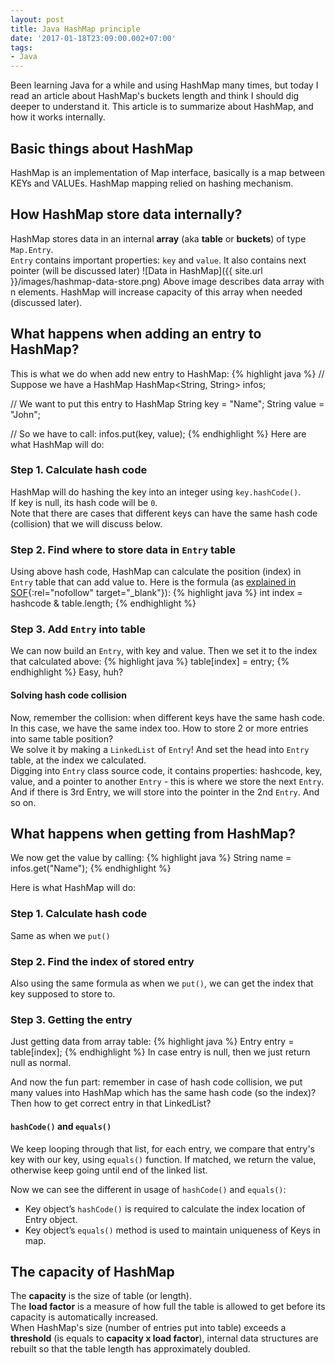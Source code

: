 ```yaml
---
layout: post
title: Java HashMap principle
date: '2017-01-18T23:09:00.002+07:00'
tags:
- Java
---
```


Been learning Java for a while and using HashMap many times, but today I read an article about HashMap's buckets
length and think I should dig deeper to understand it. This article is to summarize about HashMap, and how it works
internally.

## Basic things about HashMap
HashMap is an implementation of Map interface, basically is a map between KEYs and VALUEs.
HashMap mapping relied on hashing mechanism.

## How HashMap store data internally?
HashMap stores data in an internal **array** (aka **table** or **buckets**) of type `Map.Entry`.  
`Entry` contains important properties: `key` and `value`. It also contains next pointer (will be discussed later)
![Data in HashMap]({{ site.url }}/images/hashmap-data-store.png)
Above image describes data array with n elements. HashMap will increase capacity of this array when needed
(discussed later).

## What happens when adding an entry to HashMap?
This is what we do when add new entry to HashMap:
{% highlight java %}
// Suppose we have a HashMap
HashMap<String, String> infos;

// We want to put this entry to HashMap
String key = "Name";
String value = "John";

// So we have to call:
infos.put(key, value);
{% endhighlight %}
Here are what HashMap will do:
### Step 1\. Calculate hash code
HashMap will do hashing the key into an integer using `key.hashCode()`.  
If key is null, its hash code will be `0`.  
Note that there are cases that different keys can have the same hash code (collision) that we will discuss below.
### Step 2\. Find where to store data in `Entry` table
Using above hash code, HashMap can calculate the position (index) in `Entry` table that can add value to.
Here is the formula (as [explained in SOF](http://stackoverflow.com/a/10879475/6445037){:rel="nofollow" target="_blank"}):
{% highlight java %}
int index = hashcode & table.length;
{% endhighlight %}
### Step 3\. Add `Entry` into table
We can now build an `Entry`, with key and value. Then we set it to the index that calculated above:
{% highlight java %}
table[index] = entry;
{% endhighlight %}
Easy, huh?

#### Solving hash code collision
Now, remember the collision: when different keys have the same hash code. In this case, we have the same index too.
How to store 2 or more entries into same table position?  
We solve it by making a `LinkedList` of `Entry`! And set the head into `Entry` table, at the index we calculated.  
Digging into `Entry` class source code, it contains properties: hashcode, key, value, and a pointer to another
`Entry` - this is where we store the next `Entry`.  
And if there is 3rd Entry, we will store into the pointer in the 2nd `Entry`. And so on.

## What happens when getting from HashMap?
We now get the value by calling:
{% highlight java %}
String name = infos.get("Name");
{% endhighlight %}

Here is what HashMap will do:
### Step 1\. Calculate hash code
Same as when we `put()`
### Step 2\. Find the index of stored entry
Also using the same formula as when we `put()`, we can get the index that key supposed to store to.
### Step 3\. Getting the entry
Just getting data from array table:
{% highlight java %}
Entry entry = table[index];
{% endhighlight %}
In case entry is null, then we just return null as normal.

And now the fun part: remember in case of hash code collision, we put many values into HashMap which has the same hash
code (so the index)? Then how to get correct entry in that LinkedList?

#### `hashCode()` and `equals()`
We keep looping through that list, for each entry, we compare that entry's key with our key, using `equals()` function.
If matched, we return the value, otherwise keep going until end of the linked list.  

Now we can see the different in usage of `hashCode()` and `equals()`:
* Key object’s `hashCode()` is required to calculate the index location of Entry object.
* Key object’s `equals()` method is used to maintain uniqueness of Keys in map.

## The capacity of HashMap
The **capacity** is the size of table (or length).  
The **load factor** is a measure of how full the table is allowed to get before its capacity is automatically increased.  
When HashMap's size (number of entries put into table) exceeds a **threshold** (is equals to **capacity x load factor**),
internal data structures are rebuilt so that the table length has approximately doubled.